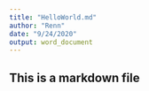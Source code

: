 ```yaml
---
title: "HelloWorld.md"
author: "Renn"
date: "9/24/2020"
output: word_document
---
```




## This is a markdown file





